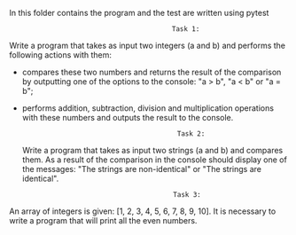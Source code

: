 In this folder contains the program and the test are written using pytest

                                             Task 1:
  Write a program that takes as input two integers (a and b) and performs the following actions with them:
- compares these two numbers and returns the result of the comparison by outputting one of the options to the console:
"a > b", "a < b" or "a = b";

- performs addition, subtraction, division and multiplication operations with these numbers and outputs the result to the console.


                                             Task 2:
  Write a program that takes as input two strings (a and b) and compares them. As a result of the comparison in the
console should display one of the messages: "The strings are non-identical" or "The strings are identical".



                                            Task 3:
An array of integers is given: [1, 2, 3, 4, 5, 6, 7, 8, 9, 10]. It is necessary to write a program that will print all the
even numbers.